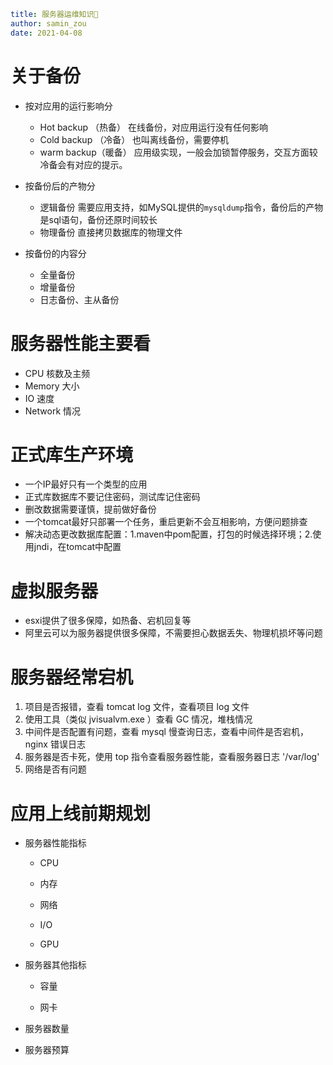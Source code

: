 ```yaml
title: 服务器运维知识🚀
author: samin_zou
date: 2021-04-08
```

# 关于备份

- 按对应用的运行影响分
    - Hot backup （热备）
      在线备份，对应用运行没有任何影响
    - Cold backup （冷备）
      也叫离线备份，需要停机
    - warm backup（暖备）
      应用级实现，一般会加锁暂停服务，交互方面较冷备会有对应的提示。

- 按备份后的产物分
    - 逻辑备份
      需要应用支持，如MySQL提供的`mysqldump`指令，备份后的产物是sql语句，备份还原时间较长
    - 物理备份
      直接拷贝数据库的物理文件

- 按备份的内容分
    - 全量备份
    - 增量备份
    - 日志备份、主从备份

# 服务器性能主要看

- CPU 核数及主频
- Memory 大小
- IO 速度
- Network 情况

# 正式库生产环境

- 一个IP最好只有一个类型的应用
- 正式库数据库不要记住密码，测试库记住密码
- 删改数据需要谨慎，提前做好备份
- 一个tomcat最好只部署一个任务，重启更新不会互相影响，方便问题排查
- 解决动态更改数据库配置：1.maven中pom配置，打包的时候选择环境；2.使用jndi，在tomcat中配置

# 虚拟服务器

- esxi提供了很多保障，如热备、宕机回复等
- 阿里云可以为服务器提供很多保障，不需要担心数据丢失、物理机损坏等问题

# 服务器经常宕机

1. 项目是否报错，查看 tomcat log 文件，查看项目 log 文件
1. 使用工具（类似 jvisualvm.exe ）查看 GC 情况，堆栈情况
1. 中间件是否配置有问题，查看 mysql 慢查询日志，查看中间件是否宕机，nginx 错误日志
1. 服务器是否卡死，使用 top 指令查看服务器性能，查看服务器日志 '/var/log'
1. 网络是否有问题

# 应用上线前期规划

- 服务器性能指标

    - CPU

    - 内存

    - 网络

    - I/O

    - GPU

- 服务器其他指标

    - 容量

    - 网卡

- 服务器数量

- 服务器预算